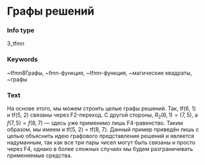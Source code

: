 # Графы решений
### Info type
3_tfmn
### Keywords
~tfmn8Графы, ~fmn-функция, ~tfmn-функция, ~магические квадраты, ~графы
### Text
На основе этого, мы можем строить целые графы решений. Так, tf(6, 1) и tf(5, 2) связаны через F2-переход. С другой стороны, $R_2(6, 1) = (7, 5)$, a $f(7, 5) = f(8, 7)$ — здесь уже применимо лишь F4-равенство. Таким образом, мы имеем и tf(5, 2) = tf(8, 7). Данный пример приведён лишь с целью объяснить идею графового представления решений и является надуманным, так как все три пары чисел могут быть связаны и просто через F4, однако в более сложных случаях мы будем разграничивать применяемые средства.
```
